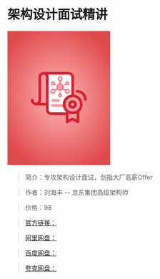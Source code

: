 # 架构设计面试精讲

![img](../../assets/Cgp9HWCaJWSALZozAAFYkd9C0u4503.png)

> 简介：专攻架构设计面试，剑指大厂高薪Offer

> 作者：刘海丰 -- 京东集团高级架构师

> 价格：98

> [官方链接：]()

> [阿里网盘：]()

> [百度网盘：]()

> [夸克网盘：]()
